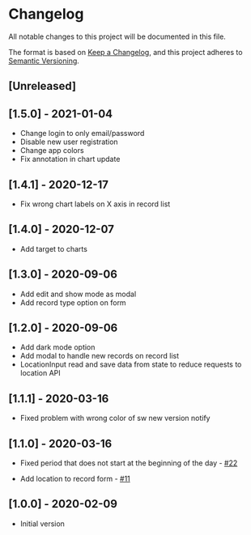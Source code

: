 # Changelog

All notable changes to this project will be documented in this file.

The format is based on [Keep a Changelog](https://keepachangelog.com/en/1.0.0/),
and this project adheres to [Semantic Versioning](https://semver.org/spec/v2.0.0.html).

## [Unreleased]

## [1.5.0] - 2021-01-04

- Change login to only email/password
- Disable new user registration
- Change app colors
- Fix annotation in chart update

## [1.4.1] - 2020-12-17

- Fix wrong chart labels on X axis in record list

## [1.4.0] - 2020-12-07

- Add target to charts

## [1.3.0] - 2020-09-06

- Add edit and show mode as modal
- Add record type option on form

## [1.2.0] - 2020-09-06

- Add dark mode option
- Add modal to handle new records on record list
- LocationInput read and save data from state to reduce requests to location API

## [1.1.1] - 2020-03-16

- Fixed problem with wrong color of sw new version notify

## [1.1.0] - 2020-03-16

- Fixed period that does not start at the beginning of the day - [#22](https://trello.com/c/Og9bnQVr/22-bug-periodo)

- Add location to record form - [#11](https://trello.com/c/17BW9u8s/11-record-location)

## [1.0.0] - 2020-02-09

- Initial version
